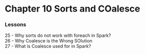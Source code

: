 # Chapter 10 Sorts and COalesce

### Lessons
25 - Why sorts do not work with foreach in Spark?<br>
26 - Why Coalesce is the Wrong SOlution<br>
27 - What is Coalesce used for in Spark?<br>